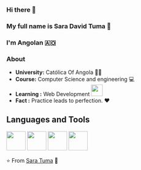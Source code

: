 ### Hi there 👋


### My full name is Sara David Tuma 💖
### I'm Angolan 🇦🇴


### About

-  **University:** Católica Of Angola  🧘‍♀️ 
-  **Course:** Computer Science and engineering 💻
-  **Learning :** Web Development <img src="https://media.giphy.com/media/WUlplcMpOCEmTGBtBW/giphy.gif" width="30">
-  **Fact :** Practice leads to perfection. :heart:


## Languages and Tools 

<p align="left">
  <img src="https://media3.giphy.com/media/kdFc8fubgS31b8DsVu/giphy.webp" width="50">
  <img src="https://media3.giphy.com/media/ln7z2eWriiQAllfVcn/200w.webp" width="50">
  <img src="https://i.giphy.com/media/IdyAQJVN2kVPNUrojM/200.webp" width="50">
  <img src="https://media.giphy.com/media/KzJkzjggfGN5Py6nkT/giphy.gif" width="50">
  
 
</p>




⭐️ From [Sara Tuma](https://github.com/SaraTuma) 💖
